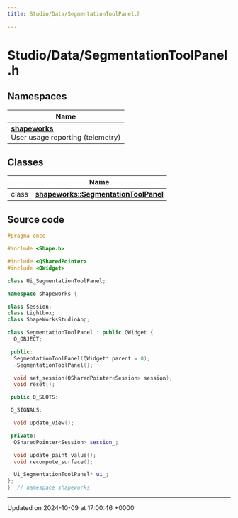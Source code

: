 ```yaml
---
title: Studio/Data/SegmentationToolPanel.h

---
```


# Studio/Data/SegmentationToolPanel.h



## Namespaces

| Name           |
| -------------- |
| **[shapeworks](../Namespaces/namespaceshapeworks.md)** <br>User usage reporting (telemetry)  |

## Classes

|                | Name           |
| -------------- | -------------- |
| class | **[shapeworks::SegmentationToolPanel](../Classes/classshapeworks_1_1SegmentationToolPanel.md)**  |




## Source code

```cpp
#pragma once

#include <Shape.h>

#include <QSharedPointer>
#include <QWidget>

class Ui_SegmentationToolPanel;

namespace shapeworks {

class Session;
class Lightbox;
class ShapeWorksStudioApp;

class SegmentationToolPanel : public QWidget {
  Q_OBJECT;

 public:
  SegmentationToolPanel(QWidget* parent = 0);
  ~SegmentationToolPanel();

  void set_session(QSharedPointer<Session> session);
  void reset();

 public Q_SLOTS:

 Q_SIGNALS:

  void update_view();

 private:
  QSharedPointer<Session> session_;

  void update_paint_value();
  void recompute_surface();

  Ui_SegmentationToolPanel* ui_;
};
}  // namespace shapeworks
```


-------------------------------

Updated on 2024-10-09 at 17:00:46 +0000
